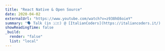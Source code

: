 ```yaml
---
title: "React Native & Open Source"
date: 2020-04-02
externalUrl: "https://www.youtube.com/watch?v=z938hE6oieY"
summary: "🗣 Talk (in 🇮🇹) @ [ItalianCoders](https://italiancoders.it/)"
showReadingTime: false
_build:
  render: "false"
  list: "local"
---
```

